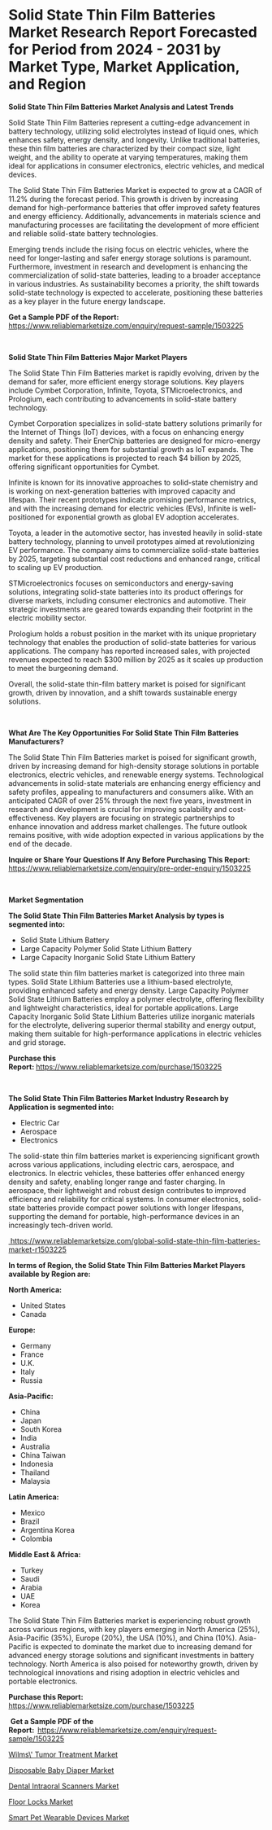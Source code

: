 <p><h1>Solid State Thin Film Batteries Market Research Report Forecasted for Period from 2024 -  2031 by Market Type, Market Application, and Region</h1></p><p><strong>Solid State Thin Film Batteries Market Analysis and Latest Trends</strong></p>
<p><p>Solid State Thin Film Batteries represent a cutting-edge advancement in battery technology, utilizing solid electrolytes instead of liquid ones, which enhances safety, energy density, and longevity. Unlike traditional batteries, these thin film batteries are characterized by their compact size, light weight, and the ability to operate at varying temperatures, making them ideal for applications in consumer electronics, electric vehicles, and medical devices.</p><p>The Solid State Thin Film Batteries Market is expected to grow at a CAGR of 11.2% during the forecast period. This growth is driven by increasing demand for high-performance batteries that offer improved safety features and energy efficiency. Additionally, advancements in materials science and manufacturing processes are facilitating the development of more efficient and reliable solid-state battery technologies.</p><p>Emerging trends include the rising focus on electric vehicles, where the need for longer-lasting and safer energy storage solutions is paramount. Furthermore, investment in research and development is enhancing the commercialization of solid-state batteries, leading to a broader acceptance in various industries. As sustainability becomes a priority, the shift towards solid-state technology is expected to accelerate, positioning these batteries as a key player in the future energy landscape.</p></p>
<p><strong>Get a Sample PDF of the Report:&nbsp;</strong> <a href="https://www.reliablemarketsize.com/enquiry/request-sample/1503225?utm_campaign=1173&utm_medium=2&utm_source=Github&utm_content=ia&utm_term=27092024&utm_id=solid-state-thin-film-batteries">https://www.reliablemarketsize.com/enquiry/request-sample/1503225</a></p>
<p>&nbsp;</p>
<p><strong>Solid State Thin Film Batteries Major Market Players</strong></p>
<p><p>The Solid State Thin Film Batteries market is rapidly evolving, driven by the demand for safer, more efficient energy storage solutions. Key players include Cymbet Corporation, Infinite, Toyota, STMicroelectronics, and Prologium, each contributing to advancements in solid-state battery technology.</p><p>Cymbet Corporation specializes in solid-state battery solutions primarily for the Internet of Things (IoT) devices, with a focus on enhancing energy density and safety. Their EnerChip batteries are designed for micro-energy applications, positioning them for substantial growth as IoT expands. The market for these applications is projected to reach $4 billion by 2025, offering significant opportunities for Cymbet.</p><p>Infinite is known for its innovative approaches to solid-state chemistry and is working on next-generation batteries with improved capacity and lifespan. Their recent prototypes indicate promising performance metrics, and with the increasing demand for electric vehicles (EVs), Infinite is well-positioned for exponential growth as global EV adoption accelerates.</p><p>Toyota, a leader in the automotive sector, has invested heavily in solid-state battery technology, planning to unveil prototypes aimed at revolutionizing EV performance. The company aims to commercialize solid-state batteries by 2025, targeting substantial cost reductions and enhanced range, critical to scaling up EV production.</p><p>STMicroelectronics focuses on semiconductors and energy-saving solutions, integrating solid-state batteries into its product offerings for diverse markets, including consumer electronics and automotive. Their strategic investments are geared towards expanding their footprint in the electric mobility sector.</p><p>Prologium holds a robust position in the market with its unique proprietary technology that enables the production of solid-state batteries for various applications. The company has reported increased sales, with projected revenues expected to reach $300 million by 2025 as it scales up production to meet the burgeoning demand.</p><p>Overall, the solid-state thin-film battery market is poised for significant growth, driven by innovation, and a shift towards sustainable energy solutions.</p></p>
<p>&nbsp;</p>
<p><strong>What Are The Key Opportunities For Solid State Thin Film Batteries Manufacturers?</strong></p>
<p><p>The Solid State Thin Film Batteries market is poised for significant growth, driven by increasing demand for high-density storage solutions in portable electronics, electric vehicles, and renewable energy systems. Technological advancements in solid-state materials are enhancing energy efficiency and safety profiles, appealing to manufacturers and consumers alike. With an anticipated CAGR of over 25% through the next five years, investment in research and development is crucial for improving scalability and cost-effectiveness. Key players are focusing on strategic partnerships to enhance innovation and address market challenges. The future outlook remains positive, with wide adoption expected in various applications by the end of the decade.</p></p>
<p><strong>Inquire or Share Your Questions If Any Before Purchasing This Report:</strong> <a href="https://www.reliablemarketsize.com/enquiry/pre-order-enquiry/1503225?utm_campaign=1173&utm_medium=2&utm_source=Github&utm_content=ia&utm_term=27092024&utm_id=solid-state-thin-film-batteries">https://www.reliablemarketsize.com/enquiry/pre-order-enquiry/1503225</a></p>
<p>&nbsp;</p>
<p><strong>Market Segmentation</strong></p>
<p><strong>The Solid State Thin Film Batteries Market Analysis by types is segmented into:</strong></p>
<p><ul><li>Solid State Lithium Battery</li><li>Large Capacity Polymer Solid State Lithium Battery</li><li>Large Capacity Inorganic Solid State Lithium Battery</li></ul></p>
<p><p>The solid state thin film batteries market is categorized into three main types. Solid State Lithium Batteries use a lithium-based electrolyte, providing enhanced safety and energy density. Large Capacity Polymer Solid State Lithium Batteries employ a polymer electrolyte, offering flexibility and lightweight characteristics, ideal for portable applications. Large Capacity Inorganic Solid State Lithium Batteries utilize inorganic materials for the electrolyte, delivering superior thermal stability and energy output, making them suitable for high-performance applications in electric vehicles and grid storage.</p></p>
<p><strong>Purchase this Report:&nbsp;</strong><a href="https://www.reliablemarketsize.com/purchase/1503225?utm_campaign=1173&utm_medium=2&utm_source=Github&utm_content=ia&utm_term=27092024&utm_id=solid-state-thin-film-batteries">https://www.reliablemarketsize.com/purchase/1503225</a></p>
<p>&nbsp;</p>
<p><strong>The Solid State Thin Film Batteries Market Industry Research by Application is segmented into:</strong></p>
<p><ul><li>Electric Car</li><li>Aerospace</li><li>Electronics</li></ul></p>
<p><p>The solid-state thin film batteries market is experiencing significant growth across various applications, including electric cars, aerospace, and electronics. In electric vehicles, these batteries offer enhanced energy density and safety, enabling longer range and faster charging. In aerospace, their lightweight and robust design contributes to improved efficiency and reliability for critical systems. In consumer electronics, solid-state batteries provide compact power solutions with longer lifespans, supporting the demand for portable, high-performance devices in an increasingly tech-driven world.</p></p>
<p><a href="https://www.reliablemarketsize.com/global-solid-state-thin-film-batteries-market-r1503225?utm_campaign=1173&utm_medium=2&utm_source=Github&utm_content=ia&utm_term=27092024&utm_id=solid-state-thin-film-batteries">&nbsp;https://www.reliablemarketsize.com/global-solid-state-thin-film-batteries-market-r1503225</a></p>
<p><strong>In terms of Region, the Solid State Thin Film Batteries Market Players available by Region are:</strong></p>
<p>
    <p> <strong> North America: </strong>
        <ul>
            <li>United States</li>
            <li>Canada</li>
        </ul>
        </p> 
    <p> <strong> Europe: </strong>
        <ul>
            <li>Germany</li>
            <li>France</li>
            <li>U.K.</li>
            <li>Italy</li>
            <li>Russia</li>
        </ul>
        </p> 
    <p> <strong> Asia-Pacific: </strong>
        <ul>
            <li>China</li>
            <li>Japan</li>
            <li>South Korea</li>
            <li>India</li>
            <li>Australia</li>
            <li>China Taiwan</li>
            <li>Indonesia</li>
            <li>Thailand</li>
            <li>Malaysia</li>
        </ul>
        </p> 
    <p> <strong> Latin America: </strong>
        <ul>
            <li>Mexico</li>
            <li>Brazil</li>
            <li>Argentina Korea</li>
            <li>Colombia</li>
        </ul>
        </p> 
    <p> <strong> Middle East & Africa: </strong>
        <ul>
            <li>Turkey</li>
            <li>Saudi</li>
            <li>Arabia</li>
            <li>UAE</li>
            <li>Korea</li>
        </ul>
    </p>
    </p>
<p><p>The Solid State Thin Film Batteries market is experiencing robust growth across various regions, with key players emerging in North America (25%), Asia-Pacific (35%), Europe (20%), the USA (10%), and China (10%). Asia-Pacific is expected to dominate the market due to increasing demand for advanced energy storage solutions and significant investments in battery technology. North America is also poised for noteworthy growth, driven by technological innovations and rising adoption in electric vehicles and portable electronics.</p></p>
<p><strong>Purchase this Report: </strong><a href="https://www.reliablemarketsize.com/purchase/1503225?utm_campaign=1173&utm_medium=2&utm_source=Github&utm_content=ia&utm_term=27092024&utm_id=solid-state-thin-film-batteries">https://www.reliablemarketsize.com/purchase/1503225</a></p>
<p>&nbsp;<strong>Get a Sample PDF of the Report:&nbsp;&nbsp;</strong><a href="https://www.reliablemarketsize.com/enquiry/request-sample/1503225?utm_campaign=1173&utm_medium=2&utm_source=Github&utm_content=ia&utm_term=27092024&utm_id=solid-state-thin-film-batteries">https://www.reliablemarketsize.com/enquiry/request-sample/1503225</a></p>
<p><strong></strong></p>
<p><p><a href="https://github.com/AnamariaOsmani252/Market-Research-Report-List-1/blob/main/wilms-tumor-treatment-market.md?utm_campaign=1173&utm_medium=2&utm_source=Github&utm_content=ia&utm_term=27092024&utm_id=solid-state-thin-film-batteries">Wilms\' Tumor Treatment Market</a></p><p><a href="https://issuu.com/reportprime-2/docs/disposable-baby-diaper-market-size-_cd667f2be33da1?utm_campaign=1173&utm_medium=2&utm_source=Github&utm_content=ia&utm_term=27092024&utm_id=solid-state-thin-film-batteries">Disposable Baby Diaper Market</a></p><p><a href="https://www.linkedin.com/pulse/strategic-roadmap-success-global-dental-intraoral-scanners-cpm5f?trackingId=cQqQ4J7kRBGoJsFWuZV3GA%3D%3D&utm_campaign=1173&utm_medium=2&utm_source=Github&utm_content=ia&utm_term=27092024&utm_id=solid-state-thin-film-batteries">Dental Intraoral Scanners Market</a></p><p><a href="https://www.linkedin.com/pulse/floor-locks-market-share-analysis-growth-trends-forecasts-pjjde?trackingId=RELdDGpsRISTqBQ7rUOUsA%3D%3D&utm_campaign=1173&utm_medium=2&utm_source=Github&utm_content=ia&utm_term=27092024&utm_id=solid-state-thin-film-batteries">Floor Locks Market</a></p><p><a href="https://issuu.com/reportprime-2/docs/smart-pet-wearable-devices-market-s_157f3b8eb67ab0?utm_campaign=1173&utm_medium=2&utm_source=Github&utm_content=ia&utm_term=27092024&utm_id=solid-state-thin-film-batteries">Smart Pet Wearable Devices Market</a></p></p>